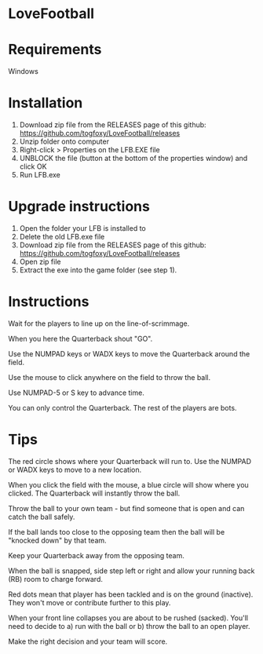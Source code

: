 # LoveFootball

Requirements
============

Windows

Installation
============

1. Download zip file from the RELEASES page of this github: 
    https://github.com/togfoxy/LoveFootball/releases
2. Unzip folder onto computer
3. Right-click > Properties on the LFB.EXE file 
4. UNBLOCK the file (button at the bottom of the properties window) and click OK
5. Run LFB.exe

Upgrade instructions
====================

1. Open the folder your LFB is installed to
2. Delete the old LFB.exe file
3. Download zip file from the RELEASES page of this github:
    https://github.com/togfoxy/LoveFootball/releases
2. Open zip file
3. Extract the exe into the game folder (see step 1).

Instructions
============

Wait for the players to line up on the line-of-scrimmage.

When you here the Quarterback shout "GO".

Use the NUMPAD keys or WADX keys to move the Quarterback around the field.

Use the mouse to click anywhere on the field to throw the ball.

Use NUMPAD-5 or S key to advance time.

You can only control the Quarterback. The rest of the players are bots.


Tips
====

The red circle shows where your Quarterback will run to. Use the NUMPAD or WADX keys to move to a new location.

When you click the field with the mouse, a blue circle will show where you clicked. The Quarterback will instantly throw the ball.

Throw the ball to your own team - but find someone that is open and can catch the ball safely.

If the ball lands too close to the opposing team then the ball will be "knocked down" by that team.

Keep your Quarterback away from the opposing team.

When the ball is snapped, side step left or right and allow your running back (RB) room to charge forward.

Red dots mean that player has been tackled and is on the ground (inactive). They won't move or contribute further to this play.

When your front line collapses you are about to be rushed (sacked). You'll need to decide to a) run with the ball or b) throw the ball to an open player.

Make the right decision and your team will score.




